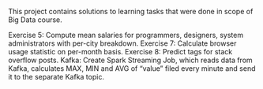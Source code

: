 This project contains solutions to learning tasks that were done in scope of Big Data course.

Exercise 5: Compute mean salaries for programmers, designers, system administrators with per-city breakdown.
Exercise 7: Calculate browser usage statistic on per-month basis.
Exercise 8: Predict tags for stack overflow posts.
Kafka: Create Spark Streaming Job, which reads data from Kafka, calculates MAX, MIN and AVG of “value” filed every minute and send it to the separate Kafka topic.
